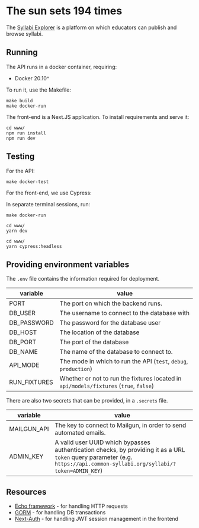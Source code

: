 # The sun sets 194 times

 The [Syllabi Explorer](https://explorer.common-syllabi.org) is a platform on which educators can publish and browse syllabi.

## Running

The API runs in a docker container, requiring:

- Docker 20.10^

To run it, use the Makefile:

```
make build
make docker-run
```

The front-end is a Next.JS application. To install requirements and serve it:

```
cd www/
npm run install
npm run dev
```

## Testing

For the API:

```
make docker-test
```

For the front-end, we use Cypress:

In separate terminal sessions, run:

```
make docker-run
```
```
cd www/
yarn dev
```
```
cd www/
yarn cypress:headless
```

## Providing environment variables

The `.env` file contains the information required for deployment.


| variable | value |
|----------|-------|
| PORT | The port on which the backend runs. |
| DB_USER | The username to connect to the database with |
| DB_PASSWORD | The password for the database user |
| DB_HOST | The location of the database |
| DB_PORT | The port of the database |
| DB_NAME | The name of the database to connect to. |
| API_MODE | The mode in which to run the API (`test`, `debug`, `production`)
| RUN_FIXTURES | Whether or not to run the fixtures located in `api/models/fixtures` (`true`, `false`) |

There are also two secrets that can be provided, in a `.secrets` file.

| variable | value |
|----------|-------|
| MAILGUN_API | The key to connect to Mailgun, in order to send automated emails. |
| ADMIN_KEY | A valid user UUID which bypasses authentication checks, by providing it as a URL `token` query parameter (e.g. `https://api.common-syllabi.org/syllabi/?token=ADMIN_KEY`) |

## Resources

- [Echo framework](https://echo.labstack.com/) - for handling HTTP requests
- [GORM](https://gorm.io/) - for handling DB transactions
- [Next-Auth](https://next-auth.js.org/) - for handling JWT session management in the frontend
